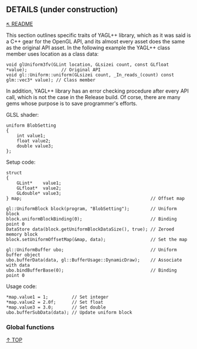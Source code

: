 ## DETAILS (under construction)
[&nwarr; README](../README.md)<br>

This section outlines specific traits of YAGL++ library, which as it was said is a C++ gear for the OpenGL API, and its almost every asset does the same as the original API asset. In the following example the YAGL++ class member uses location as a class data:
```
void glUniform3fv(GLint location, GLsizei count, const GLfloat *value);             // Original API
void gl::Uniform::uniform(GLsizei count, _In_reads_(count) const glm::vec3* value); // Class member
```
In addition, YAGL++ library has an error checking procedure after every API call, which is not the case in the Release build. Of corse, there are many gems whose purpose is to save programmer's efforts.

GLSL shader:
```
uniform BlobSetting
{
    int value1;
    float value2;
    double value3;
};
```
Setup code:
```
struct
{
    GLint*    value1;
    GLfloat*  value2;
    GLdouble* value3;
} map;                                                 // Offset map

gl::UniformBlock block(program, "BlobSetting");        // Uniform block
block.uniformBlockBinding(0);                          // Binding point 0
DataStore data(block.getUniformBlockDataSize(), true); // Zeroed memory block
block.setUniformOffsetMap(&map, data);                 // Set the map

gl::UniformBuffer ubo;                                 // Uniform buffer object
ubo.bufferData(data, gl::BufferUsage::DynamicDraw);    // Associate with data
ubo.bindBufferBase(0);                                 // Binding point 0
```
Usage code:
```
*map.value1 = 1;         // Set integer
*map.value2 = 2.0f;      // Set float
*map.value3 = 3.0;       // Set double
ubo.bufferSubData(data); // Update uniform block
```

### Global functions

[&uarr; TOP](DETAILS.md#details)

